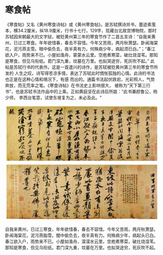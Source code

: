 # 寒食帖

《寒食帖》又名《黄州寒食诗帖》或《黄州寒食帖》。是苏轼撰诗并书，墨迹素笺本，横34.2厘米，纵18.9厘米，行书十七行，129字，现藏台北故宫博物院，那时苏轼因宋朝最大的文字狱，被贬黄州第三年的寒食节作了二首五言诗：“自我来黄州，已过三寒食。年年欲惜春，春去不容惜。今年又苦雨，两月秋萧瑟。卧闻海棠花，泥污燕支雪。暗中偷负去，夜半真有力，何殊病少年，病起须已白。”；“春江欲入户，雨势来不已。小屋如渔舟，蒙蒙水云里。空庖煮寒菜，破灶烧湿苇。那知是寒食，但见乌衔纸。君门深九重，坟墓在万里。也拟哭途穷，死灰吹不起。”
此帖是苏轼行书的代表作。这是一首遣兴的诗作，是苏轼被贬黄州第三年的寒食节所发的 人生之叹。诗写得苍凉多情，表达了苏轼此时惆怅孤独的心情。此诗的书法也正是在这种心情和境况下，有感 而出的。通篇书法起伏跌宕，光彩照人，气势奔放，而无荒率之笔。《寒食诗帖》在书法史上影响很大， 被称为“天下第三行书”，也是苏轼书法作品中的上乘。正如黄庭坚在此诗后所跋：“此书兼颜鲁公，杨少师， 李西台笔意，试使东坡复为之，未必及此。"

<img src="image/hanshitie.jpg" alt="image-hanshitie" />

自我来黄州，已过三寒食，年年欲惜春，春去不容惜。今年又苦雨，两月秋萧瑟。卧闻海棠花，泥污燕脂雪。闇中偷负去，夜半真有力。何殊病少年，病起头已白。
春江欲入户，雨势来不已。小屋如渔舟，濛濛水云里。空庖煮寒菜，破灶烧湿苇。那知是寒食，但见乌衔纸。君门深九重，坟墓在万里。也拟哭途穷，死灰吹不起。